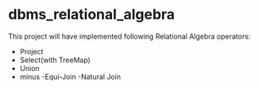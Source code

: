 # dbms_relational_algebra

This project will have implemented following Relational Algebra operators:
- Project
- Select(with TreeMap)
- Union
- minus
-Equi-Join
-Natural Join